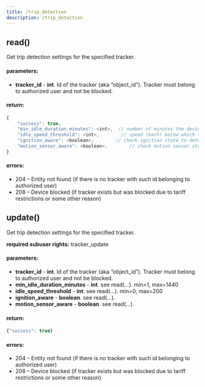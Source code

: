 ```yaml
---
title: /trip_detection
description: /trip_detection
---
```


## read()
Get trip detection settings for the specified tracker.

#### parameters:
* **tracker_id** - **int**. Id of the tracker (aka “object_id”). Tracker must belong to authorized user and not be blocked.

#### return:
```javascript
{
    "success": true,
    "min_idle_duration_minutes": <int>,  // number of minutes the device must be idle before trip is considered finished, e.g. 5
    "idle_speed_threshold": <int>,        // speed (km/h) below which the device is marked as being idle
    "ignition_aware": <boolean>,        // check ignition state to detect trip
    "motion_sensor_aware": <boolean>,        // check motion sensor state to detect trip
}
```

#### errors:
*   204 – Entity not found (if there is no tracker with such id belonging to authorized user)
*   208 – Device blocked (if tracker exists but was blocked due to tariff restrictions or some other reason)

## update()
Get trip detection settings for the specified tracker.

**required subuser rights:** tracker_update

#### parameters:
* **tracker_id** - **int**. Id of the tracker (aka “object_id”). Tracker must belong to authorized user and not be blocked.
* **min_idle_duration_minutes** - **int**. see read(…). min=1, max=1440
* **idle_speed_threshold** - **int**. see read(…). min=0, max=200
* **ignition_aware** - **boolean**. see read(…).
* **motion_sensor_aware** - **boolean**. see read(…).

#### return:
```javascript
{"success": true}
```

#### errors:
*   204 – Entity not found (if there is no tracker with such id belonging to authorized user)
*   208 – Device blocked (if tracker exists but was blocked due to tariff restrictions or some other reason)

